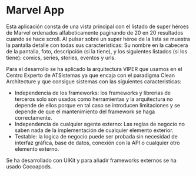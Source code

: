 # Marvel App

Esta aplicación consta de una vista principal con el listado de super héroes de Marvel ordenados alfabeticamente paginando de 20 en 20 resultados cuando se hace scroll.
Al pulsar sobre un super héroe de la lista se muestra la pantalla detalle con todas sus características: Su nombre en la cabecera de la pantalla, foto, descripción (si la tiene), y los siguientes listados (si los tiene): comics, series, stories, eventos y urls.

Para el desarrollo se ha aplicado la arquitectura VIPER que usamos en el Centro Experto de ATSistemas ya que encaja con el paradigma Clean Architecture y que consigue sistemas con las siguientes caracteristicas: 
- Independencia de los frameworks: los frameworks y librerias de terceros solo son usados como herramientas y la arquitectura no depende de ellos porque en tal caso se introducen limitaciones y se depende de que el mantenimiento del framework se haga correctamente.
- Independencia de cualquier agente externo: Las reglas de negocio no saben nada de la implementación de cualquier elemento exterior.
- Testable: la logica de negocio puede ser probada sin necesidad de interfaz gráfica, base de datos, conexión con la API o cualquier otro elemento externo.

Se ha desarrollado con UIKit y para añadir frameworks externos se ha usado Cocoapods.

